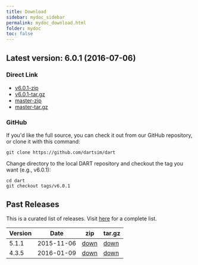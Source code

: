 ```yaml
---
title: Download
sidebar: mydoc_sidebar
permalink: mydoc_download.html
folder: mydoc
toc: false
---
```


## Latest version: 6.0.1 (2016-07-06)

### Direct Link

* [v6.0.1-zip](https://github.com/dartsim/dart/archive/v6.0.1.zip)
* [v6.0.1-tar.gz](https://github.com/dartsim/dart/archive/v6.0.1.tar.gz)
* [master-zip](https://github.com/dartsim/dart/zipball/master)
* [master-tar.gz](https://github.com/dartsim/dart/tarball/master)

### GitHub

If you'd like the full source, you can check it out from our GitHub repository, or clone it with this command:

```
git clone https://github.com/dartsim/dart
```

Change directory to the local DART repository and checkout the tag you want (e.g., v6.0.1):

```
cd dart
git checkout tags/v6.0.1
```

## Past Releases

This is a curated list of releases. Visit [here](https://github.com/dartsim/dart/releases) for a complete list.

| Version | Date       | zip | tar.gz |
| ------- | ---------- | --- | ------ |
| 5.1.1   | 2015-11-06 | [down](https://github.com/dartsim/dart/archive/v5.1.1.zip) | [down](https://github.com/dartsim/dart/archive/v5.1.1.tar.gz) |
| 4.3.5   | 2016-01-09 | [down](https://github.com/dartsim/dart/archive/v4.3.5.zip) | [down](https://github.com/dartsim/dart/archive/v4.3.5.tar.gz) |

